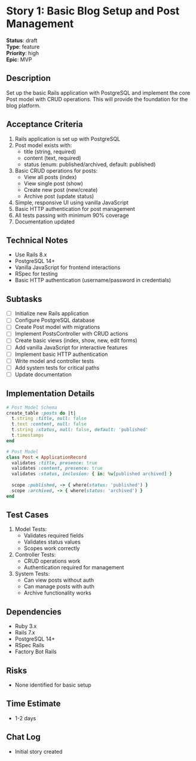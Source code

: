 # Story 1: Basic Blog Setup and Post Management

**Status**: draft  
**Type**: feature  
**Priority**: high  
**Epic**: MVP  

## Description
Set up the basic Rails application with PostgreSQL and implement the core Post model with CRUD operations. This will provide the foundation for the blog platform.

## Acceptance Criteria
1. Rails application is set up with PostgreSQL
2. Post model exists with:
   - title (string, required)
   - content (text, required)
   - status (enum: published/archived, default: published)
3. Basic CRUD operations for posts:
   - View all posts (index)
   - View single post (show)
   - Create new post (new/create)
   - Archive post (update status)
4. Simple, responsive UI using vanilla JavaScript
5. Basic HTTP authentication for post management
6. All tests passing with minimum 90% coverage
7. Documentation updated

## Technical Notes
- Use Rails 8.x
- PostgreSQL 14+
- Vanilla JavaScript for frontend interactions
- RSpec for testing
- Basic HTTP authentication (username/password in credentials)

## Subtasks
- [ ] Initialize new Rails application
- [ ] Configure PostgreSQL database
- [ ] Create Post model with migrations
- [ ] Implement PostsController with CRUD actions
- [ ] Create basic views (index, show, new, edit forms)
- [ ] Add vanilla JavaScript for interactive features
- [ ] Implement basic HTTP authentication
- [ ] Write model and controller tests
- [ ] Add system tests for critical paths
- [ ] Update documentation

## Implementation Details
```ruby
# Post Model Schema
create_table :posts do |t|
  t.string :title, null: false
  t.text :content, null: false
  t.string :status, null: false, default: 'published'
  t.timestamps
end

# Post Model
class Post < ApplicationRecord
  validates :title, presence: true
  validates :content, presence: true
  validates :status, inclusion: { in: %w[published archived] }
  
  scope :published, -> { where(status: 'published') }
  scope :archived, -> { where(status: 'archived') }
end
```

## Test Cases
1. Model Tests:
   - Validates required fields
   - Validates status values
   - Scopes work correctly
2. Controller Tests:
   - CRUD operations work
   - Authentication required for management
3. System Tests:
   - Can view posts without auth
   - Can manage posts with auth
   - Archive functionality works

## Dependencies
- Ruby 3.x
- Rails 7.x
- PostgreSQL 14+
- RSpec Rails
- Factory Bot Rails

## Risks
- None identified for basic setup

## Time Estimate
- 1-2 days

## Chat Log
- Initial story created 